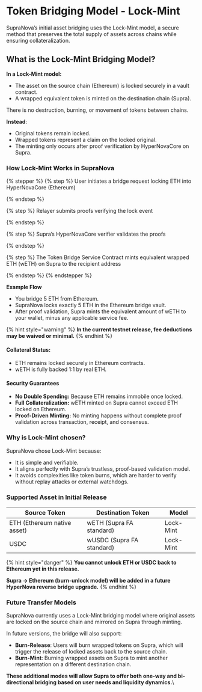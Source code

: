 # Token Bridging Model - Lock-Mint

SupraNova’s initial asset bridging uses the Lock-Mint model, a secure method that preserves the total supply of assets across chains while ensuring collateralization.

## What is the Lock-Mint Bridging Model?

**In a Lock-Mint model:**

* The asset on the source chain (Ethereum) is locked securely in a vault contract.
* A wrapped equivalent token is minted on the destination chain (Supra).

There is no destruction, burning, or movement of tokens between chains.

**Instead**:

* Original tokens remain locked.
* Wrapped tokens represent a claim on the locked original.
* The minting only occurs after proof verification by HyperNovaCore on Supra.

### How Lock-Mint Works in SupraNova

{% stepper %}
{% step %}
User initiates a bridge request locking ETH into HyperNovaCore (Ethereum)


{% endstep %}

{% step %}
Relayer submits proofs verifying the lock event


{% endstep %}

{% step %}
Supra’s HyperNovaCore verifier validates the proofs


{% endstep %}

{% step %}
The Token Bridge Service Contract mints equivalent wrapped ETH (wETH) on Supra to the recipient address


{% endstep %}
{% endstepper %}

**Example Flow**

* You bridge 5 ETH from Ethereum.
* SupraNova locks exactly 5 ETH in the Ethereum bridge vault.
* After proof validation, Supra mints the equivalent amount of wETH to your wallet, minus any applicable service fee.

{% hint style="warning" %}
**In the current testnet release, fee deductions may be waived or minimal.**
{% endhint %}

#### **Collateral Status:**

* ETH remains locked securely in Ethereum contracts.
* wETH is fully backed 1:1 by real ETH.

#### Security Guarantees

* **No Double Spending:** Because ETH remains immobile once locked.
* **Full Collateralization:** wETH minted on Supra cannot exceed ETH locked on Ethereum.
* **Proof-Driven Minting:** No minting happens without complete proof validation across transaction, receipt, and consensus.

### Why is Lock-Mint chosen?

SupraNova chose Lock-Mint because:

* It is simple and verifiable.
* It aligns perfectly with Supra’s trustless, proof-based validation model.
* It avoids complexities like token burns, which are harder to verify without replay attacks or external watchdogs.

### Supported Asset in Initial Release

| Source Token                | Destination Token         | Model     |
| --------------------------- | ------------------------- | --------- |
| ETH (Ethereum native asset) | wETH (Supra FA standard)  | Lock-Mint |
| USDC                        | wUSDC (Supra FA standard) | Lock-Mint |

{% hint style="danger" %}
**You cannot unlock ETH  or USDC back to Ethereum yet in this release.**

**Supra → Ethereum (burn-unlock model) will be added in a future HyperNova reverse bridge upgrade.**
{% endhint %}

### Future Transfer Models

SupraNova currently uses a Lock-Mint bridging model where original assets are locked on the source chain and mirrored on Supra through minting.

In future versions, the bridge will also support:

* **Burn-Release**: Users will burn wrapped tokens on Supra, which will trigger the release of locked assets back to the source chain.
* **Burn-Mint**: Burning wrapped assets on Supra to mint another representation on a different destination chain.

**These additional modes will allow Supra to offer both one-way and bi-directional bridging based on user needs and liquidity dynamics.**\
